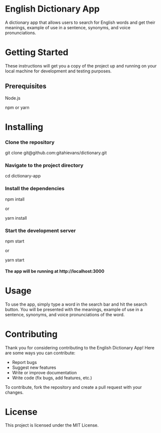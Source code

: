 # English Dictionary App

A dictionary app that allows users to search for English words and get their meanings, example of use in a sentence, synonyms, and voice pronunciations.

<h1>Getting Started</h1>
These instructions will get you a copy of the project up and running on your local machine for development and testing purposes.
<h2>Prerequisites</h2>
<p>Node.js</p>
<p>npm or yarn</p>

<h1>Installing</h1>
<h3>Clone the repository</h3>
</h3>
<p>git clone git@github.com:gitahievans/dictionary.git</p>
<h3>Navigate to the project directory</h3>
<p>cd dictionary-app</p>
<h3>Install the dependencies</h3>
<p>npm intall</p>
<p>or</p>
<p>yarn install</p>
<h3>Start the development server
</h3>
<p>npm start</p>
<p>or</p>
<p>yarn start</p>
<h4>The app will be running at http://localhost:3000</h4>
<h1>Usage</h1>
<p>To use the app, simply type a word in the search bar and hit the search button. You will be presented with the meanings, example of use in a sentence, synonyms, and voice pronunciations of the word.</p>

<h1>Contributing</h1>
<p>Thank you for considering contributing to the English Dictionary App!
Here are some ways you can contribute:</p>
<ul>
<li>Report bugs</li>
<li>Suggest new features</li>
<li>Write or improve documentation</li>
<li>Write code (fix bugs, add features, etc.)</li>
</ul>

To contribute, fork the repository and create a pull request with your changes.

<h1>License</h1>
This project is licensed under the MIT License.
